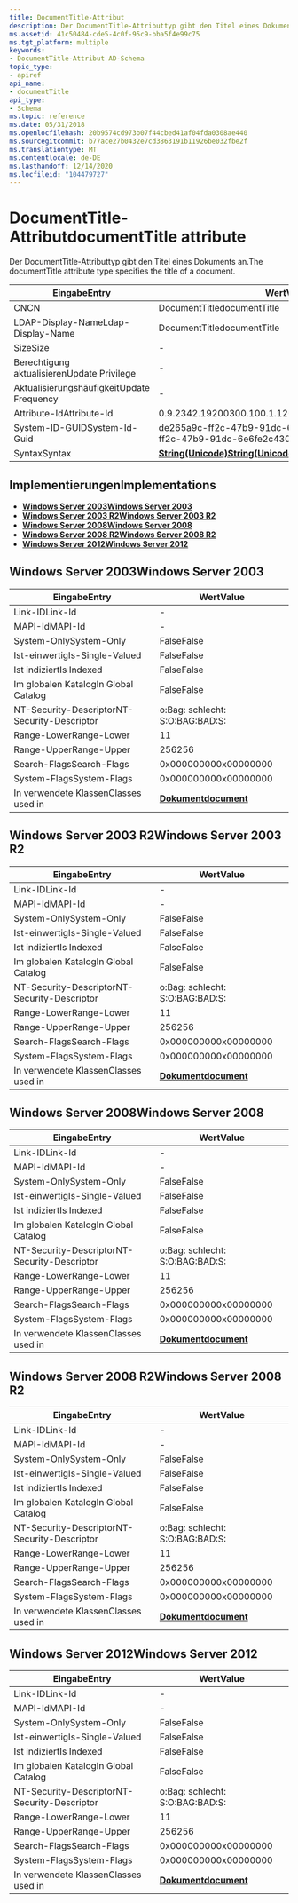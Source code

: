 ```yaml
---
title: DocumentTitle-Attribut
description: Der DocumentTitle-Attributtyp gibt den Titel eines Dokuments an.
ms.assetid: 41c50484-cde5-4c0f-95c9-bba5f4e99c75
ms.tgt_platform: multiple
keywords:
- DocumentTitle-Attribut AD-Schema
topic_type:
- apiref
api_name:
- documentTitle
api_type:
- Schema
ms.topic: reference
ms.date: 05/31/2018
ms.openlocfilehash: 20b9574cd973b07f44cbed41af04fda0308ae440
ms.sourcegitcommit: b77ace27b0432e7cd3863191b11926be032fbe2f
ms.translationtype: MT
ms.contentlocale: de-DE
ms.lasthandoff: 12/14/2020
ms.locfileid: "104479727"
---
```

# <a name="documenttitle-attribute"></a><span data-ttu-id="940cf-104">DocumentTitle-Attribut</span><span class="sxs-lookup"><span data-stu-id="940cf-104">documentTitle attribute</span></span>

<span data-ttu-id="940cf-105">Der DocumentTitle-Attributtyp gibt den Titel eines Dokuments an.</span><span class="sxs-lookup"><span data-stu-id="940cf-105">The documentTitle attribute type specifies the title of a document.</span></span>



| <span data-ttu-id="940cf-106">Eingabe</span><span class="sxs-lookup"><span data-stu-id="940cf-106">Entry</span></span> | <span data-ttu-id="940cf-107">Wert</span><span class="sxs-lookup"><span data-stu-id="940cf-107">Value</span></span> |
|-------------------|---------------------------------------------|
| <span data-ttu-id="940cf-108">CN</span><span class="sxs-lookup"><span data-stu-id="940cf-108">CN</span></span>                | <span data-ttu-id="940cf-109">DocumentTitle</span><span class="sxs-lookup"><span data-stu-id="940cf-109">documentTitle</span></span>                               |
| <span data-ttu-id="940cf-110">LDAP-Display-Name</span><span class="sxs-lookup"><span data-stu-id="940cf-110">Ldap-Display-Name</span></span> | <span data-ttu-id="940cf-111">DocumentTitle</span><span class="sxs-lookup"><span data-stu-id="940cf-111">documentTitle</span></span>                               |
| <span data-ttu-id="940cf-112">Size</span><span class="sxs-lookup"><span data-stu-id="940cf-112">Size</span></span>              | \-                                          |
| <span data-ttu-id="940cf-113">Berechtigung aktualisieren</span><span class="sxs-lookup"><span data-stu-id="940cf-113">Update Privilege</span></span>  | \-                                          |
| <span data-ttu-id="940cf-114">Aktualisierungshäufigkeit</span><span class="sxs-lookup"><span data-stu-id="940cf-114">Update Frequency</span></span>  | \-                                          |
| <span data-ttu-id="940cf-115">Attribute-Id</span><span class="sxs-lookup"><span data-stu-id="940cf-115">Attribute-Id</span></span>      | <span data-ttu-id="940cf-116">0.9.2342.19200300.100.1.12</span><span class="sxs-lookup"><span data-stu-id="940cf-116">0.9.2342.19200300.100.1.12</span></span>                  |
| <span data-ttu-id="940cf-117">System-ID-GUID</span><span class="sxs-lookup"><span data-stu-id="940cf-117">System-Id-Guid</span></span>    | <span data-ttu-id="940cf-118">de265a9c-ff2c-47b9-91dc-6e6fe2c43062</span><span class="sxs-lookup"><span data-stu-id="940cf-118">de265a9c-ff2c-47b9-91dc-6e6fe2c43062</span></span>        |
| <span data-ttu-id="940cf-119">Syntax</span><span class="sxs-lookup"><span data-stu-id="940cf-119">Syntax</span></span>            | [<span data-ttu-id="940cf-120">**String(Unicode)**</span><span class="sxs-lookup"><span data-stu-id="940cf-120">**String(Unicode)**</span></span>](s-string-unicode.md) |



## <a name="implementations"></a><span data-ttu-id="940cf-121">Implementierungen</span><span class="sxs-lookup"><span data-stu-id="940cf-121">Implementations</span></span>

-   [<span data-ttu-id="940cf-122">**Windows Server 2003**</span><span class="sxs-lookup"><span data-stu-id="940cf-122">**Windows Server 2003**</span></span>](#windows-server-2003)
-   [<span data-ttu-id="940cf-123">**Windows Server 2003 R2**</span><span class="sxs-lookup"><span data-stu-id="940cf-123">**Windows Server 2003 R2**</span></span>](#windows-server-2003-r2)
-   [<span data-ttu-id="940cf-124">**Windows Server 2008**</span><span class="sxs-lookup"><span data-stu-id="940cf-124">**Windows Server 2008**</span></span>](#windows-server-2008)
-   [<span data-ttu-id="940cf-125">**Windows Server 2008 R2**</span><span class="sxs-lookup"><span data-stu-id="940cf-125">**Windows Server 2008 R2**</span></span>](#windows-server-2008-r2)
-   [<span data-ttu-id="940cf-126">**Windows Server 2012**</span><span class="sxs-lookup"><span data-stu-id="940cf-126">**Windows Server 2012**</span></span>](#windows-server-2012)

## <a name="windows-server-2003"></a><span data-ttu-id="940cf-127">Windows Server 2003</span><span class="sxs-lookup"><span data-stu-id="940cf-127">Windows Server 2003</span></span>



| <span data-ttu-id="940cf-128">Eingabe</span><span class="sxs-lookup"><span data-stu-id="940cf-128">Entry</span></span> | <span data-ttu-id="940cf-129">Wert</span><span class="sxs-lookup"><span data-stu-id="940cf-129">Value</span></span> |
|------------------------|-------------------------------------------|
| <span data-ttu-id="940cf-130">Link-ID</span><span class="sxs-lookup"><span data-stu-id="940cf-130">Link-Id</span></span>                | \-                                        |
| <span data-ttu-id="940cf-131">MAPI-Id</span><span class="sxs-lookup"><span data-stu-id="940cf-131">MAPI-Id</span></span>                | \-                                        |
| <span data-ttu-id="940cf-132">System-Only</span><span class="sxs-lookup"><span data-stu-id="940cf-132">System-Only</span></span>            | <span data-ttu-id="940cf-133">False</span><span class="sxs-lookup"><span data-stu-id="940cf-133">False</span></span>                                     |
| <span data-ttu-id="940cf-134">Ist-einwertig</span><span class="sxs-lookup"><span data-stu-id="940cf-134">Is-Single-Valued</span></span>       | <span data-ttu-id="940cf-135">False</span><span class="sxs-lookup"><span data-stu-id="940cf-135">False</span></span>                                     |
| <span data-ttu-id="940cf-136">Ist indiziert</span><span class="sxs-lookup"><span data-stu-id="940cf-136">Is Indexed</span></span>             | <span data-ttu-id="940cf-137">False</span><span class="sxs-lookup"><span data-stu-id="940cf-137">False</span></span>                                     |
| <span data-ttu-id="940cf-138">Im globalen Katalog</span><span class="sxs-lookup"><span data-stu-id="940cf-138">In Global Catalog</span></span>      | <span data-ttu-id="940cf-139">False</span><span class="sxs-lookup"><span data-stu-id="940cf-139">False</span></span>                                     |
| <span data-ttu-id="940cf-140">NT-Security-Descriptor</span><span class="sxs-lookup"><span data-stu-id="940cf-140">NT-Security-Descriptor</span></span> | <span data-ttu-id="940cf-141">o:Bag: schlecht: S:</span><span class="sxs-lookup"><span data-stu-id="940cf-141">O:BAG:BAD:S:</span></span>                              |
| <span data-ttu-id="940cf-142">Range-Lower</span><span class="sxs-lookup"><span data-stu-id="940cf-142">Range-Lower</span></span>            | <span data-ttu-id="940cf-143">1</span><span class="sxs-lookup"><span data-stu-id="940cf-143">1</span></span>                                         |
| <span data-ttu-id="940cf-144">Range-Upper</span><span class="sxs-lookup"><span data-stu-id="940cf-144">Range-Upper</span></span>            | <span data-ttu-id="940cf-145">256</span><span class="sxs-lookup"><span data-stu-id="940cf-145">256</span></span>                                       |
| <span data-ttu-id="940cf-146">Search-Flags</span><span class="sxs-lookup"><span data-stu-id="940cf-146">Search-Flags</span></span>           | <span data-ttu-id="940cf-147">0x00000000</span><span class="sxs-lookup"><span data-stu-id="940cf-147">0x00000000</span></span>                                |
| <span data-ttu-id="940cf-148">System-Flags</span><span class="sxs-lookup"><span data-stu-id="940cf-148">System-Flags</span></span>           | <span data-ttu-id="940cf-149">0x00000000</span><span class="sxs-lookup"><span data-stu-id="940cf-149">0x00000000</span></span>                                |
| <span data-ttu-id="940cf-150">In verwendete Klassen</span><span class="sxs-lookup"><span data-stu-id="940cf-150">Classes used in</span></span>        | [<span data-ttu-id="940cf-151">**Dokument**</span><span class="sxs-lookup"><span data-stu-id="940cf-151">**document**</span></span>](c-document.md)<br/> |



## <a name="windows-server-2003-r2"></a><span data-ttu-id="940cf-152">Windows Server 2003 R2</span><span class="sxs-lookup"><span data-stu-id="940cf-152">Windows Server 2003 R2</span></span>



| <span data-ttu-id="940cf-153">Eingabe</span><span class="sxs-lookup"><span data-stu-id="940cf-153">Entry</span></span> | <span data-ttu-id="940cf-154">Wert</span><span class="sxs-lookup"><span data-stu-id="940cf-154">Value</span></span> |
|------------------------|-------------------------------------------|
| <span data-ttu-id="940cf-155">Link-ID</span><span class="sxs-lookup"><span data-stu-id="940cf-155">Link-Id</span></span>                | \-                                        |
| <span data-ttu-id="940cf-156">MAPI-Id</span><span class="sxs-lookup"><span data-stu-id="940cf-156">MAPI-Id</span></span>                | \-                                        |
| <span data-ttu-id="940cf-157">System-Only</span><span class="sxs-lookup"><span data-stu-id="940cf-157">System-Only</span></span>            | <span data-ttu-id="940cf-158">False</span><span class="sxs-lookup"><span data-stu-id="940cf-158">False</span></span>                                     |
| <span data-ttu-id="940cf-159">Ist-einwertig</span><span class="sxs-lookup"><span data-stu-id="940cf-159">Is-Single-Valued</span></span>       | <span data-ttu-id="940cf-160">False</span><span class="sxs-lookup"><span data-stu-id="940cf-160">False</span></span>                                     |
| <span data-ttu-id="940cf-161">Ist indiziert</span><span class="sxs-lookup"><span data-stu-id="940cf-161">Is Indexed</span></span>             | <span data-ttu-id="940cf-162">False</span><span class="sxs-lookup"><span data-stu-id="940cf-162">False</span></span>                                     |
| <span data-ttu-id="940cf-163">Im globalen Katalog</span><span class="sxs-lookup"><span data-stu-id="940cf-163">In Global Catalog</span></span>      | <span data-ttu-id="940cf-164">False</span><span class="sxs-lookup"><span data-stu-id="940cf-164">False</span></span>                                     |
| <span data-ttu-id="940cf-165">NT-Security-Descriptor</span><span class="sxs-lookup"><span data-stu-id="940cf-165">NT-Security-Descriptor</span></span> | <span data-ttu-id="940cf-166">o:Bag: schlecht: S:</span><span class="sxs-lookup"><span data-stu-id="940cf-166">O:BAG:BAD:S:</span></span>                              |
| <span data-ttu-id="940cf-167">Range-Lower</span><span class="sxs-lookup"><span data-stu-id="940cf-167">Range-Lower</span></span>            | <span data-ttu-id="940cf-168">1</span><span class="sxs-lookup"><span data-stu-id="940cf-168">1</span></span>                                         |
| <span data-ttu-id="940cf-169">Range-Upper</span><span class="sxs-lookup"><span data-stu-id="940cf-169">Range-Upper</span></span>            | <span data-ttu-id="940cf-170">256</span><span class="sxs-lookup"><span data-stu-id="940cf-170">256</span></span>                                       |
| <span data-ttu-id="940cf-171">Search-Flags</span><span class="sxs-lookup"><span data-stu-id="940cf-171">Search-Flags</span></span>           | <span data-ttu-id="940cf-172">0x00000000</span><span class="sxs-lookup"><span data-stu-id="940cf-172">0x00000000</span></span>                                |
| <span data-ttu-id="940cf-173">System-Flags</span><span class="sxs-lookup"><span data-stu-id="940cf-173">System-Flags</span></span>           | <span data-ttu-id="940cf-174">0x00000000</span><span class="sxs-lookup"><span data-stu-id="940cf-174">0x00000000</span></span>                                |
| <span data-ttu-id="940cf-175">In verwendete Klassen</span><span class="sxs-lookup"><span data-stu-id="940cf-175">Classes used in</span></span>        | [<span data-ttu-id="940cf-176">**Dokument**</span><span class="sxs-lookup"><span data-stu-id="940cf-176">**document**</span></span>](c-document.md)<br/> |



## <a name="windows-server-2008"></a><span data-ttu-id="940cf-177">Windows Server 2008</span><span class="sxs-lookup"><span data-stu-id="940cf-177">Windows Server 2008</span></span>



| <span data-ttu-id="940cf-178">Eingabe</span><span class="sxs-lookup"><span data-stu-id="940cf-178">Entry</span></span> | <span data-ttu-id="940cf-179">Wert</span><span class="sxs-lookup"><span data-stu-id="940cf-179">Value</span></span> |
|------------------------|-------------------------------------------|
| <span data-ttu-id="940cf-180">Link-ID</span><span class="sxs-lookup"><span data-stu-id="940cf-180">Link-Id</span></span>                | \-                                        |
| <span data-ttu-id="940cf-181">MAPI-Id</span><span class="sxs-lookup"><span data-stu-id="940cf-181">MAPI-Id</span></span>                | \-                                        |
| <span data-ttu-id="940cf-182">System-Only</span><span class="sxs-lookup"><span data-stu-id="940cf-182">System-Only</span></span>            | <span data-ttu-id="940cf-183">False</span><span class="sxs-lookup"><span data-stu-id="940cf-183">False</span></span>                                     |
| <span data-ttu-id="940cf-184">Ist-einwertig</span><span class="sxs-lookup"><span data-stu-id="940cf-184">Is-Single-Valued</span></span>       | <span data-ttu-id="940cf-185">False</span><span class="sxs-lookup"><span data-stu-id="940cf-185">False</span></span>                                     |
| <span data-ttu-id="940cf-186">Ist indiziert</span><span class="sxs-lookup"><span data-stu-id="940cf-186">Is Indexed</span></span>             | <span data-ttu-id="940cf-187">False</span><span class="sxs-lookup"><span data-stu-id="940cf-187">False</span></span>                                     |
| <span data-ttu-id="940cf-188">Im globalen Katalog</span><span class="sxs-lookup"><span data-stu-id="940cf-188">In Global Catalog</span></span>      | <span data-ttu-id="940cf-189">False</span><span class="sxs-lookup"><span data-stu-id="940cf-189">False</span></span>                                     |
| <span data-ttu-id="940cf-190">NT-Security-Descriptor</span><span class="sxs-lookup"><span data-stu-id="940cf-190">NT-Security-Descriptor</span></span> | <span data-ttu-id="940cf-191">o:Bag: schlecht: S:</span><span class="sxs-lookup"><span data-stu-id="940cf-191">O:BAG:BAD:S:</span></span>                              |
| <span data-ttu-id="940cf-192">Range-Lower</span><span class="sxs-lookup"><span data-stu-id="940cf-192">Range-Lower</span></span>            | <span data-ttu-id="940cf-193">1</span><span class="sxs-lookup"><span data-stu-id="940cf-193">1</span></span>                                         |
| <span data-ttu-id="940cf-194">Range-Upper</span><span class="sxs-lookup"><span data-stu-id="940cf-194">Range-Upper</span></span>            | <span data-ttu-id="940cf-195">256</span><span class="sxs-lookup"><span data-stu-id="940cf-195">256</span></span>                                       |
| <span data-ttu-id="940cf-196">Search-Flags</span><span class="sxs-lookup"><span data-stu-id="940cf-196">Search-Flags</span></span>           | <span data-ttu-id="940cf-197">0x00000000</span><span class="sxs-lookup"><span data-stu-id="940cf-197">0x00000000</span></span>                                |
| <span data-ttu-id="940cf-198">System-Flags</span><span class="sxs-lookup"><span data-stu-id="940cf-198">System-Flags</span></span>           | <span data-ttu-id="940cf-199">0x00000000</span><span class="sxs-lookup"><span data-stu-id="940cf-199">0x00000000</span></span>                                |
| <span data-ttu-id="940cf-200">In verwendete Klassen</span><span class="sxs-lookup"><span data-stu-id="940cf-200">Classes used in</span></span>        | [<span data-ttu-id="940cf-201">**Dokument**</span><span class="sxs-lookup"><span data-stu-id="940cf-201">**document**</span></span>](c-document.md)<br/> |



## <a name="windows-server-2008-r2"></a><span data-ttu-id="940cf-202">Windows Server 2008 R2</span><span class="sxs-lookup"><span data-stu-id="940cf-202">Windows Server 2008 R2</span></span>



| <span data-ttu-id="940cf-203">Eingabe</span><span class="sxs-lookup"><span data-stu-id="940cf-203">Entry</span></span> | <span data-ttu-id="940cf-204">Wert</span><span class="sxs-lookup"><span data-stu-id="940cf-204">Value</span></span> |
|------------------------|-------------------------------------------|
| <span data-ttu-id="940cf-205">Link-ID</span><span class="sxs-lookup"><span data-stu-id="940cf-205">Link-Id</span></span>                | \-                                        |
| <span data-ttu-id="940cf-206">MAPI-Id</span><span class="sxs-lookup"><span data-stu-id="940cf-206">MAPI-Id</span></span>                | \-                                        |
| <span data-ttu-id="940cf-207">System-Only</span><span class="sxs-lookup"><span data-stu-id="940cf-207">System-Only</span></span>            | <span data-ttu-id="940cf-208">False</span><span class="sxs-lookup"><span data-stu-id="940cf-208">False</span></span>                                     |
| <span data-ttu-id="940cf-209">Ist-einwertig</span><span class="sxs-lookup"><span data-stu-id="940cf-209">Is-Single-Valued</span></span>       | <span data-ttu-id="940cf-210">False</span><span class="sxs-lookup"><span data-stu-id="940cf-210">False</span></span>                                     |
| <span data-ttu-id="940cf-211">Ist indiziert</span><span class="sxs-lookup"><span data-stu-id="940cf-211">Is Indexed</span></span>             | <span data-ttu-id="940cf-212">False</span><span class="sxs-lookup"><span data-stu-id="940cf-212">False</span></span>                                     |
| <span data-ttu-id="940cf-213">Im globalen Katalog</span><span class="sxs-lookup"><span data-stu-id="940cf-213">In Global Catalog</span></span>      | <span data-ttu-id="940cf-214">False</span><span class="sxs-lookup"><span data-stu-id="940cf-214">False</span></span>                                     |
| <span data-ttu-id="940cf-215">NT-Security-Descriptor</span><span class="sxs-lookup"><span data-stu-id="940cf-215">NT-Security-Descriptor</span></span> | <span data-ttu-id="940cf-216">o:Bag: schlecht: S:</span><span class="sxs-lookup"><span data-stu-id="940cf-216">O:BAG:BAD:S:</span></span>                              |
| <span data-ttu-id="940cf-217">Range-Lower</span><span class="sxs-lookup"><span data-stu-id="940cf-217">Range-Lower</span></span>            | <span data-ttu-id="940cf-218">1</span><span class="sxs-lookup"><span data-stu-id="940cf-218">1</span></span>                                         |
| <span data-ttu-id="940cf-219">Range-Upper</span><span class="sxs-lookup"><span data-stu-id="940cf-219">Range-Upper</span></span>            | <span data-ttu-id="940cf-220">256</span><span class="sxs-lookup"><span data-stu-id="940cf-220">256</span></span>                                       |
| <span data-ttu-id="940cf-221">Search-Flags</span><span class="sxs-lookup"><span data-stu-id="940cf-221">Search-Flags</span></span>           | <span data-ttu-id="940cf-222">0x00000000</span><span class="sxs-lookup"><span data-stu-id="940cf-222">0x00000000</span></span>                                |
| <span data-ttu-id="940cf-223">System-Flags</span><span class="sxs-lookup"><span data-stu-id="940cf-223">System-Flags</span></span>           | <span data-ttu-id="940cf-224">0x00000000</span><span class="sxs-lookup"><span data-stu-id="940cf-224">0x00000000</span></span>                                |
| <span data-ttu-id="940cf-225">In verwendete Klassen</span><span class="sxs-lookup"><span data-stu-id="940cf-225">Classes used in</span></span>        | [<span data-ttu-id="940cf-226">**Dokument**</span><span class="sxs-lookup"><span data-stu-id="940cf-226">**document**</span></span>](c-document.md)<br/> |



## <a name="windows-server-2012"></a><span data-ttu-id="940cf-227">Windows Server 2012</span><span class="sxs-lookup"><span data-stu-id="940cf-227">Windows Server 2012</span></span>



| <span data-ttu-id="940cf-228">Eingabe</span><span class="sxs-lookup"><span data-stu-id="940cf-228">Entry</span></span> | <span data-ttu-id="940cf-229">Wert</span><span class="sxs-lookup"><span data-stu-id="940cf-229">Value</span></span> |
|------------------------|-------------------------------------------|
| <span data-ttu-id="940cf-230">Link-ID</span><span class="sxs-lookup"><span data-stu-id="940cf-230">Link-Id</span></span>                | \-                                        |
| <span data-ttu-id="940cf-231">MAPI-Id</span><span class="sxs-lookup"><span data-stu-id="940cf-231">MAPI-Id</span></span>                | \-                                        |
| <span data-ttu-id="940cf-232">System-Only</span><span class="sxs-lookup"><span data-stu-id="940cf-232">System-Only</span></span>            | <span data-ttu-id="940cf-233">False</span><span class="sxs-lookup"><span data-stu-id="940cf-233">False</span></span>                                     |
| <span data-ttu-id="940cf-234">Ist-einwertig</span><span class="sxs-lookup"><span data-stu-id="940cf-234">Is-Single-Valued</span></span>       | <span data-ttu-id="940cf-235">False</span><span class="sxs-lookup"><span data-stu-id="940cf-235">False</span></span>                                     |
| <span data-ttu-id="940cf-236">Ist indiziert</span><span class="sxs-lookup"><span data-stu-id="940cf-236">Is Indexed</span></span>             | <span data-ttu-id="940cf-237">False</span><span class="sxs-lookup"><span data-stu-id="940cf-237">False</span></span>                                     |
| <span data-ttu-id="940cf-238">Im globalen Katalog</span><span class="sxs-lookup"><span data-stu-id="940cf-238">In Global Catalog</span></span>      | <span data-ttu-id="940cf-239">False</span><span class="sxs-lookup"><span data-stu-id="940cf-239">False</span></span>                                     |
| <span data-ttu-id="940cf-240">NT-Security-Descriptor</span><span class="sxs-lookup"><span data-stu-id="940cf-240">NT-Security-Descriptor</span></span> | <span data-ttu-id="940cf-241">o:Bag: schlecht: S:</span><span class="sxs-lookup"><span data-stu-id="940cf-241">O:BAG:BAD:S:</span></span>                              |
| <span data-ttu-id="940cf-242">Range-Lower</span><span class="sxs-lookup"><span data-stu-id="940cf-242">Range-Lower</span></span>            | <span data-ttu-id="940cf-243">1</span><span class="sxs-lookup"><span data-stu-id="940cf-243">1</span></span>                                         |
| <span data-ttu-id="940cf-244">Range-Upper</span><span class="sxs-lookup"><span data-stu-id="940cf-244">Range-Upper</span></span>            | <span data-ttu-id="940cf-245">256</span><span class="sxs-lookup"><span data-stu-id="940cf-245">256</span></span>                                       |
| <span data-ttu-id="940cf-246">Search-Flags</span><span class="sxs-lookup"><span data-stu-id="940cf-246">Search-Flags</span></span>           | <span data-ttu-id="940cf-247">0x00000000</span><span class="sxs-lookup"><span data-stu-id="940cf-247">0x00000000</span></span>                                |
| <span data-ttu-id="940cf-248">System-Flags</span><span class="sxs-lookup"><span data-stu-id="940cf-248">System-Flags</span></span>           | <span data-ttu-id="940cf-249">0x00000000</span><span class="sxs-lookup"><span data-stu-id="940cf-249">0x00000000</span></span>                                |
| <span data-ttu-id="940cf-250">In verwendete Klassen</span><span class="sxs-lookup"><span data-stu-id="940cf-250">Classes used in</span></span>        | [<span data-ttu-id="940cf-251">**Dokument**</span><span class="sxs-lookup"><span data-stu-id="940cf-251">**document**</span></span>](c-document.md)<br/> |



 

 





